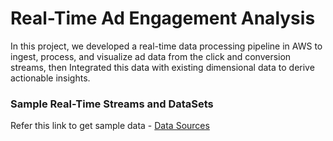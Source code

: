 # Real-Time Ad Engagement Analysis
In this project, we developed a real-time data processing pipeline in AWS to ingest, process, and visualize ad data from the click and conversion streams, then Integrated this data with existing dimensional data to derive actionable insights.

### Sample Real-Time Streams and DataSets

Refer this link to get sample data - [Data Sources](https://github.com/GrowingStone07/DE_Bootcamp_hackathon/blob/f1551155749a928925e6f3e3eb38c096f7e2a31b/Data%20Sources.pdf)
